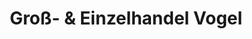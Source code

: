 ---
title: "Groß- & Einzelhandel Vogel"
url: /brandis/gross-und-einzelhandel-vogel/
shop: Farben
---